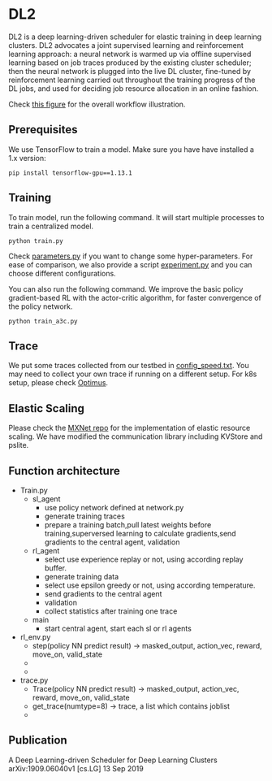 # DL2
DL2 is a deep learning-driven scheduler for elastic training in deep learning clusters. DL2 advocates a joint supervised learning and reinforcement learning approach: a neural network is warmed up via offline supervised learning based on job traces produced by the existing cluster scheduler; then the neural network is plugged into the live DL cluster, fine-tuned by reinforcement learning carried out throughout the training progress of the DL jobs, and used for deciding job resource allocation in an online fashion.

Check [this figure](./workflow.pdf) for the overall workflow illustration.


## Prerequisites
We use TensorFlow to train a model. Make sure you have have installed a 1.x version:

```shell
pip install tensorflow-gpu==1.13.1
```

## Training
To train model, run the following command. It will start multiple processes to train a centralized model. 

```shell
python train.py
```

Check [parameters.py](./parameters.py) if you want to change some hyper-parameters. For ease of comparison, we also provide a script [experiment.py](./experiment.py) and you can choose different configurations.

You can also run the following command. We improve the basic policy gradient-based RL with the actor-critic algorithm, for faster convergence of the policy network.

```shell
python train_a3c.py 
```

## Trace
We put some traces collected from our testbed in [config_speed.txt](./config_speed.txt). You may need to collect your own trace if running on a different setup. For k8s setup, please check [Optimus](https://github.com/pengyanghua/optimus).

## Elastic Scaling

Please check the [MXNet repo](https://github.com/pengyanghua/mxnet) for the implementation of elastic resource scaling. We have modified the communication library including KVStore and pslite.

## Function architecture

* Train.py
   * sl_agent
      * use policy network defined at network.py
      * generate training traces
      * prepare a training batch,pull latest weights before training,superversed learning to calculate gradients,send gradients to the central agent, validation
   * rl_agent
      *  select use experience replay or not, using according replay buffer. 
      * generate training data
      * select use epsilon greedy or not, using according temperature. 
      * send gradients to the central agent
      *  validation
      * collect statistics after training one trace
   * main
      * start central agent, start each sl or rl agents
* rl_env.py
   * step(policy NN predict result)  -> masked_output, action_vec, reward, move_on, valid_state
   * 
   * 
* trace.py
   * Trace(policy NN predict result)  -> masked_output, action_vec, reward, move_on, valid_state
   * get_trace(numtype=8) -> trace, a list which contains joblist
   *  

## Publication
A Deep Learning-driven Scheduler for Deep Learning Clusters  arXiv:1909.06040v1 [cs.LG] 13 Sep 2019
